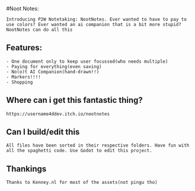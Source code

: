 #Noot Notes:
	
	Introducing P2W Notetaking: NootNotes. Ever wanted to have to pay to use colors? Ever wanted an ai companion that is a bit more stupid? NootNotes can do all this
	
## Features:
	- One document only to keep user focussed(who needs multiple)
	- Paying for everything(even saving)
	- No(o)t AI Companion(hand-drawn!!)
	- Markers!!!!
	- Shopping
## Where can i get this fantastic thing?
	https://username4ddev.itch.io/nootnotes
## Can I build/edit this
	All files have been sorted in their respective folders. Have fun with all the spaghetti code. Use Godot to edit this project.
## Thankings
	Thanks to Kenney.nl for most of the assets(not pingu tho)
